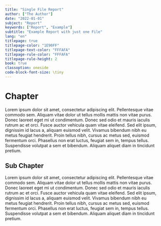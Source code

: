 ```yaml
---
title: "Single File Report"
author: ["The Author"]
date: "2022-01-01"
subject: "Report"
keywords: ["Report", "Example"]
subtitle: "Example Report with just one File"
lang: "en"
titlepage: true
titlepage-color: "1E90FF"
titlepage-text-color: "FFFAFA"
titlepage-rule-color: "FFFAFA"
titlepage-rule-height: 2
book: true
classoption: oneside
code-block-font-size: \tiny
---
```


# Chapter

Lorem ipsum dolor sit amet, consectetur adipiscing elit. 
Pellentesque vitae commodo sem. 
Aliquam vitae dolor ut tellus mollis mattis non vitae purus. 
Donec laoreet eget mi ut condimentum. 
Donec sed odio et mauris iaculis rutrum ac et orci. 
Fusce auctor vehicula quam vitae eleifend. 
Sed elit ipsum, dignissim id lacus a, aliquam euismod velit. 
Vivamus bibendum nibh eu metus feugiat hendrerit. 
Proin tellus nibh, cursus ac metus sed, euismod fermentum orci. 
Phasellus non erat luctus, feugiat sem in, tempus tellus. 
Suspendisse volutpat a sem et bibendum. 
Aliquam aliquet diam in tincidunt pretium.

## Sub Chapter

Lorem ipsum dolor sit amet, consectetur adipiscing elit.
Pellentesque vitae commodo sem.
Aliquam vitae dolor ut tellus mollis mattis non vitae purus.
Donec laoreet eget mi ut condimentum.
Donec sed odio et mauris iaculis rutrum ac et orci.
Fusce auctor vehicula quam vitae eleifend.
Sed elit ipsum, dignissim id lacus a, aliquam euismod velit.
Vivamus bibendum nibh eu metus feugiat hendrerit.
Proin tellus nibh, cursus ac metus sed, euismod fermentum orci.
Phasellus non erat luctus, feugiat sem in, tempus tellus.
Suspendisse volutpat a sem et bibendum.
Aliquam aliquet diam in tincidunt pretium.
